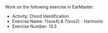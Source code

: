 Work on the following exercise in EarMaster:
- Activity: Chord Identification
- Exercise Name: 7(sus4) & 7(sus2) - Harmonic
- Exercise Number: 13.3

